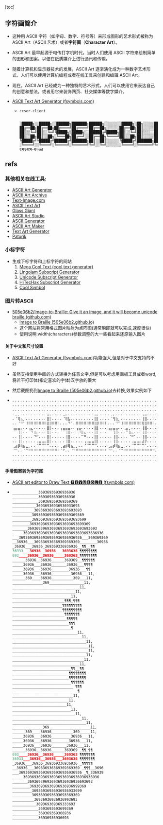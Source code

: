 [toc]

## 字符画简介

- 这种用 ASCII 字符（如字母、数字、符号等）来形成图形的艺术形式被称为 ASCII Art（ASCII 艺术）或者**字符画**（**Character Art**）。

- ASCII Art 最早起源于电传打字机时代，当时人们使用 ASCII 字符来绘制简单的图形和图案，以便在纸质媒介上进行通讯和传输。

- 随着计算机和显示器技术的发展，ASCII Art 逐渐演化成为一种数字艺术形式，人们可以使用计算机编程或者在线工具来创建和编辑 ASCII Art。

- 现在，ASCII Art 已经成为一种独特的艺术形式，人们可以使用它来表达自己的创意和想法，或者用它来装饰网页、社交媒体等数字媒介。

- [ASCII Text Art Generator (fsymbols.com)](https://fsymbols.com/generators/carty/)

  - `ccser-client`

    ```
    
    ░█████╗░░█████╗░░██████╗███████╗██████╗░░░░░░░░█████╗░██╗░░░░░██╗███████╗███╗░░██╗████████╗
    ██╔══██╗██╔══██╗██╔════╝██╔════╝██╔══██╗░░░░░░██╔══██╗██║░░░░░██║██╔════╝████╗░██║╚══██╔══╝
    ██║░░╚═╝██║░░╚═╝╚█████╗░█████╗░░██████╔╝█████╗██║░░╚═╝██║░░░░░██║█████╗░░██╔██╗██║░░░██║░░░
    ██║░░██╗██║░░██╗░╚═══██╗██╔══╝░░██╔══██╗╚════╝██║░░██╗██║░░░░░██║██╔══╝░░██║╚████║░░░██║░░░
    ╚█████╔╝╚█████╔╝██████╔╝███████╗██║░░██║░░░░░░╚█████╔╝███████╗██║███████╗██║░╚███║░░░██║░░░
    ░╚════╝░░╚════╝░╚═════╝░╚══════╝╚═╝░░╚═╝░░░░░░░╚════╝░╚══════╝╚═╝╚══════╝╚═╝░░╚══╝░░░╚═╝░░░
    𝕮𝕮𝕾𝕰𝕽-𝕮𝖑𝖎𝖊𝖓𝖙
    
    ```

    

## refs

### 其他相关在线工具:

- [ASCII Art Generator](https://www.ascii-art-generator.org/)
- [ASCII Art Archive](http://www.asciiart.eu/)
- [Text-Image.com](https://www.text-image.com/)
- [ASCII Text Art](https://www.ascii-art.net/)
- [Glass Giant](https://glassgiant.com/ascii/)
- [ASCII Art Studio](https://www.asciiflow.com/)
- [ASCII Generator](https://www.ascii-generator.com/)
- [ASCII Art Maker](https://www.asciiartmaker.com/)
- [Text Art Generator](https://fsymbols.com/text-art/)
- [Patorjk](https://patorjk.com/software/taag/)

### 小标字符

- 生成下标字符和上标字符的网站
  1. [Mega Cool Text (cool text generator)](http://megacooltext.com/)
  2. [Lingojam Subscript Generator](https://lingojam.com/SubscriptGenerator)
  3. [Unicode Subscript Generator](https://www.textfixer.com/tools/unicode-subscript-generator.php)
  4. [HiTecHax Subscript Generator](https://hitechmods.com/subscript-generator/)
  5. [Cool Symbol](https://coolsymbol.com/subscript-superscript-characters)

### 图片转ASCII

- [505e06b2/Image-to-Braille: Give it an image, and it will become unicode braille (github.com)](https://github.com/505e06b2/Image-to-Braille)
  - [Image to Braille (505e06b2.github.io)](https://505e06b2.github.io/Image-to-Braille/)
  - 这个网站将常用格式图片映射为点阵图(通常瞬即就可以完成,速度很快)
  - 使用说明:width(characters)参数调整的大一些看起来还原输入图片

#### 关于中文和尺寸设置

- [ASCII Text Art Generator (fsymbols.com)](https://fsymbols.com/generators/carty/)功能强大,但是对于中文支持的不好
- 虽然支持使用手画的方式转换为任意文字,但是可以考虑用画板工具或者word,将若干打印体(指定喜欢的字体)汉字放的很大
- 然后截图扔到[Image to Braille (505e06b2.github.io)](https://505e06b2.github.io/Image-to-Braille/)去转换,效果实例如下

- ```bash
  ⠄⠄⠄⠄⠄⠄⠄⠄⠄⠄⠄⠄⠄⠄⠄⠄⠄⠄⠄⠄⠄⠄⠄⠄⠄⠄⠄⠄⠄⠄⠄⠄⠄⠄⠄⠄⠄⠄⠄⠄⠄⠄⠄⠄⠄⠄⠄⠄⠄⠄⠄⠄⠄⠄⠄⠄⠄⠄⠄⠄
  ⠄⠄⠄⠄⠄⠄⠄⠄⠄⠄⠄⠄⠄⠄⠄⠄⠄⠄⠄⠄⠄⠄⠄⠄⠄⠄⠄⠄⠄⠄⠄⠄⠄⠄⠄⠄⠄⠄⠄⠄⠄⠄⠄⠄⠄⠄⠄⠄⠄⠄⠄⠄⠄⠄⠄⠄⠄⠄⠄⠄
  ⠄⠄⠄⠄⠄⠄⠄⠄⠄⠄⠄⠄⠄⠄⠄⠄⠄⠄⠄⠄⠄⠄⠄⠄⠄⠄⠄⠄⠄⠄⠄⠄⠄⠄⠄⠄⠄⠄⠄⠄⠄⠄⠄⠄⠄⠄⠄⠄⠄⠄⠄⠄⠄⠄⠄⠄⠄⠄⠄⠄
  ⠄⣀⡀⠄⠄⠄⠄⠄⠄⠄⠄⠄⠄⣤⡄⠄⠄⠄⠄⣀⡄⠄⠄⠄⠄⠄⠄⠄⠄⠄⠄⣤⡄⠄⠄⠄⠄⢀⡄⠄⠄⠄⠄⠄⠄⠄⠄⠄⠄⢠⣤⠄⠄⠄⠄⠄⠄⠄⠄⠄
  ⠄⠈⢿⣦⡀⠄⠄⠄⠄⠄⠄⠄⠄⣿⡇⠄⠄⠄⠄⠈⢿⣧⠄⠄⠄⠄⠄⠄⠄⠄⠄⣿⡇⠄⠄⠄⠄⠈⢻⣷⡀⠄⠄⠄⠄⠄⠄⠄⠄⢸⣿⠄⠄⠄⠄⠄⣿⣿⠄⠄
  ⠄⠄⠈⠛⠁⠸⠿⠿⠿⠿⠿⠿⠿⣿⡿⠿⠿⠇⠄⠄⠄⠙⠁⠄⠿⠿⠿⠿⠿⠿⠿⣿⡿⠿⠿⠇⠄⠄⠄⠙⠉⠸⠿⠿⠿⠿⠿⠿⠿⢿⣿⠿⠿⠇⠄⠄⢸⣿⠄⠄
  ⢠⣤⣤⡄⠄⠄⢠⣄⠄⠄⠄⠄⠄⣿⡇⠄⠄⠄⢠⣤⣤⣤⠄⠄⢠⣤⠄⠄⠄⠄⠄⣿⡇⠄⠄⠄⢠⣤⣤⣤⠄⠄⢀⣤⡀⠄⠄⠄⠄⢸⣿⠄⠄⠄⠄⠄⢸⣿⠄⠄
  ⠈⠉⢹⡇⠄⠄⠈⠻⣶⡄⠄⠄⠄⣿⡇⠄⠄⠄⠈⠉⢹⣿⠄⠄⠈⠹⣷⣄⠄⠄⠄⣿⡇⠄⠄⠄⠈⠉⢹⣿⠄⠄⠄⠛⣷⣄⠄⠄⠄⢸⣿⠄⠄⠄⠄⠄⢸⣿⠄⠄
  ⠄⠄⢸⡇⠄⠄⠄⠄⠙⠋⠄⠄⠄⣿⡇⠄⠄⠄⠄⠄⢸⣿⠄⠄⠄⠄⠉⠛⠄⠄⠄⣿⡇⠄⠄⠄⠄⠄⢸⣿⠄⠄⠄⠄⠈⠛⠁⠄⠄⢸⣿⠄⠄⠄⠄⠄⢸⣿⠄⠄
  ⠄⠄⢸⡇⠄⠄⠄⠄⠄⢠⣤⣤⣤⣿⡇⠄⠄⠄⠄⠄⢸⣿⠄⠄⠄⠄⠄⢠⣤⣤⣤⣿⡇⠄⠄⠄⠄⠄⢸⣿⠄⠄⠄⠄⠄⢠⣤⣤⣤⣼⡟⠄⠄⠄⠄⠄⢀⡀⠄⠄
  ⢀⣴⡿⢷⣦⣀⡀⠄⠄⠈⠉⠉⠉⠉⠄⠄⠄⠄⢀⣴⡾⢿⣦⣀⡀⠄⠄⠈⠉⠉⠉⠉⠄⠄⠄⠄⢀⣤⡾⢿⣦⣀⡀⠄⠄⠈⠉⠉⠉⠉⠁⠄⠄⠄⠄⠄⠿⠿⠄⠄
  ⠈⠉⠄⠄⠈⠉⠛⠛⠛⠛⠛⠛⠛⠛⠛⠛⠛⠃⠈⠋⠄⠄⠈⠉⠛⠛⠛⠛⠛⠛⠛⠛⠛⠛⠛⠃⠈⠋⠄⠄⠈⠉⠛⠛⠛⠛⠛⠛⠛⠛⠛⠛⠛⠋⠄⠄⠄⠄⠄⠄
  ⠄⠄⠄⠄⠄⠄⠄⠄⠄⠄⠄⠄⠄⠄⠄⠄⠄⠄⠄⠄⠄⠄⠄⠄⠄⠄⠄⠄⠄⠄⠄⠄⠄⠄⠄⠄⠄⠄⠄⠄⠄⠄⠄⠄⠄⠄⠄⠄⠄⠄⠄⠄⠄⠄⠄⠄⠄⠄⠄⠄
  ⠄⠄⠄⠄⠄⠄⠄⠄⠄⠄⠄⠄⠄⠄⠄⠄⠄⠄⠄⠄⠄⠄⠄⠄⠄⠄⠄⠄⠄⠄⠄⠄⠄⠄⠄⠄⠄⠄⠄⠄⠄⠄⠄⠄⠄⠄⠄⠄⠄⠄⠄⠄⠄⠄⠄⠄⠄⠄⠄⠄
  
  ```



#### 手滑图案转为字符图

- [ASCII art editor to Draw Text 🅵🆂🆈🅼🅱🅾🅻🆂 (fsymbols.com)](https://fsymbols.com/draw/)

- ```python
  ____________36936936936936936
  ____________36936936936936936
  ____________369369369369369369
  ___________36936936936936933693
  __________3693693693693693693693
  _________369369369369369369369369
  _________3693693693693693693693699
  ________3693693693693693693693699369
  _______36936939693693693693693693693693
  _____3693693693693693693693693693693636936
  ___36936936936936936936936936936___369369369
  __36936___369336936369369369369________36936
  _36936___36936_369369336936936__¶¶__¶¶
  36933___36936__36936___3693636_¶¶¶¶¶¶¶¶
  693____36936__36936_____369363_¶¶¶¶¶¶¶¶
  ______36936__36936______369369__¶¶¶¶¶¶
  _____36936___36936_______36936___¶¶¶¶
  _____36936___36936________36936___¶¶
  _____36936___36936_________36936___11,
  ______369____36936__________369___11,
  ______________369________________11,
  _______________________________11,
  _____________________________11,
  ___________________________11,
  ________________________¶¶¶_¶¶¶
  _______________________¶¶¶¶¶¶¶¶¶
  _______________________¶¶¶¶¶¶¶¶¶
  ________________________¶¶¶¶¶¶¶
  _________________________¶¶¶¶¶
  __________________________¶¶¶
  ___________________________¶
  ______________________________11,
  ________________________________11,
  __________________________________11,
  ___________________________________11,
  ___________________________________11,
  __________________________________11,
  _________________________________11,
  _______________________________11,
  ___________________________¶¶__¶¶
  __________________________¶¶¶¶¶¶¶¶
  __________________________¶¶¶¶¶¶¶¶
  ___________________________¶¶¶¶¶¶
  ____________________________ ¶¶¶
  _____________________________ ¶
  ____________________________11,
  __________________________11,
  _________________________11,
  ___________________________11,
  _____________________________11,
  ________________________________11,
  __________________________________11,
  ______________369___________________11,
  ______369____36936__________369_____11,
  _____36936___36936_________36936___11,
  _____36936___36936________36936___11,
  _____36936___36936_______36936___11,
  ______36936__36936______369369 _¶¶_¶¶
  693____36936__36936_____369363 ¶¶¶¶¶¶¶
  36933___36936__36936___3693636 ¶¶¶¶¶¶¶
  _36936___36936_369369336936936 _¶¶¶¶¶
  __36936___369336936369369369369 _¶¶¶__3696
  ___36936936936936936936936936936 _¶_336939
  _____36936936936936936936936936936936936
  _______369369396936936936936936693693
  ________36936936936936936936999369
  _________36936936936936936933699
  _________3693693693693693369369
  __________36936936936936993693
  ___________369369369369333693
  ____________3693693693699369
  ____________369369369366936
  ____________36936936936693
  
  ```

  



